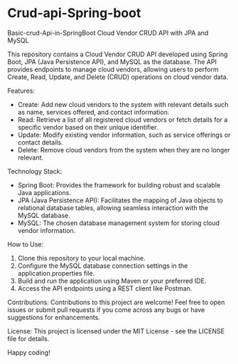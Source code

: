 # Crud-api-Spring-boot
Basic-crud-Api-in-SpringBoot
Cloud Vendor CRUD API with JPA and MySQL

This repository contains a Cloud Vendor CRUD API developed using Spring Boot, JPA (Java Persistence API), and MySQL as the database. The API provides endpoints to manage cloud vendors, allowing users to perform Create, Read, Update, and Delete (CRUD) operations on cloud vendor data.

Features:
- Create: Add new cloud vendors to the system with relevant details such as name, services offered, and contact information.
- Read: Retrieve a list of all registered cloud vendors or fetch details for a specific vendor based on their unique identifier.
- Update: Modify existing vendor information, such as service offerings or contact details.
- Delete: Remove cloud vendors from the system when they are no longer relevant.

Technology Stack:
- Spring Boot: Provides the framework for building robust and scalable Java applications.
- JPA (Java Persistence API): Facilitates the mapping of Java objects to relational database tables, allowing seamless interaction with the MySQL database.
- MySQL: The chosen database management system for storing cloud vendor information.

How to Use:
1. Clone this repository to your local machine.
2. Configure the MySQL database connection settings in the application.properties file.
3. Build and run the application using Maven or your preferred IDE.
4. Access the API endpoints using a REST client like Postman.

Contributions:
Contributions to this project are welcome! Feel free to open issues or submit pull requests if you come across any bugs or have suggestions for enhancements.

License:
This project is licensed under the MIT License - see the LICENSE file for details.

Happy coding!
